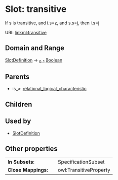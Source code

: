 
# Slot: transitive

If s is transitive, and i.s=z, and s.s=j, then i.s=j

URI: [linkml:transitive](https://w3id.org/linkml/transitive)


## Domain and Range

[SlotDefinition](SlotDefinition.md) &#8594;  <sub>0..1</sub> [Boolean](types/Boolean.md)

## Parents

 *  is_a: [relational_logical_characteristic](relational_logical_characteristic.md)

## Children


## Used by

 * [SlotDefinition](SlotDefinition.md)

## Other properties

|  |  |  |
| --- | --- | --- |
| **In Subsets:** | | SpecificationSubset |
| **Close Mappings:** | | owl:TransitiveProperty |
